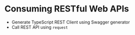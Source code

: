 # Consuming RESTful Web APIs

* Generate TypeScript REST Client using Swagger generator
* Call REST API using `request`
